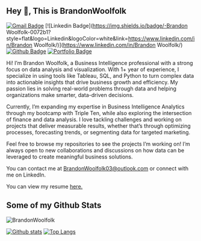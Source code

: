 ## Hey 👋, This is BrandonWoolfolk
[![Gmail Badge](https://img.shields.io/badge/-BrandonWoolfolk03@outlook.com-c14438?style=flat&logo=Gmail&logoColor=white&link=mailto:BrandonWoolfolk03@outlook.com)](mailto:BrandonWoolfolk03@outlook.com) 
[![Linkedin Badge](https://img.shields.io/badge/-Brandon Woolfolk-0072b1?style=flat&logo=Linkedin&logoColor=white&link=https://www.linkedin.com/in/Brandon Woolfolk/)](https://www.linkedin.com/in/Brandon Woolfolk/) [![Github Badge](https://img.shields.io/badge/-BrandonWoolfolk-grey?style=flat&logo=github&logoColor=white&link=https://github.com/BrandonWoolfolk/)](https://www.github.com/BrandonWoolfolk/) [![Portfolio Badge](https://img.shields.io/badge/portfolio-web-blue?style=flat&link=https://github.com/BrandonWoolfolk//)](https://github.com/BrandonWoolfolk//) <p align='left'>Hi! I’m Brandon Woolfolk, a Business Intelligence professional with a strong focus on data analysis and visualization. With 1+ year of experience, I specialize in using tools like Tableau, SQL, and Python to turn complex data into actionable insights that drive business growth and efficiency. My passion lies in solving real-world problems through data and helping organizations make smarter, data-driven decisions.

Currently, I’m expanding my expertise in Business Intelligence Analytics through my bootcamp with Triple Ten, while also exploring the intersection of finance and data analysis. I love tackling challenges and working on projects that deliver measurable results, whether that’s through optimizing processes, forecasting trends, or segmenting data for targeted marketing.

Feel free to browse my repositories to see the projects I’m working on! I’m always open to new collaborations and discussions on how data can be leveraged to create meaningful business solutions.

You can contact me at BrandonWoolfolk03@outlook.com or connect with me on LinkedIn.</p><p align='left'> You can view my resume <a href='https://1drv.ms/w/c/de1d2538f4f4a39f/ESOY906Qj2NDrzwZ3iqd1kwB3VpfT7leCJ4Fx3PTOxinWA?e=PeuY27 ' target=_blank><u>here</u>.</a></p>
## Some of my Github Stats
<p align=left> <img src=https://komarev.com/ghpvc/?username=BrandonWoolfolk alt=BrandonWoolfolk /> </p>

[![Github stats](https://github-readme-stats.vercel.app/api?username=BrandonWoolfolk&show_icons=true&include_all_commits=true)](https://github.com/BrandonWoolfolk/github-readme-stats)
[![Top Langs](https://github-readme-stats.vercel.app/api/top-langs/?username=BrandonWoolfolk&layout=compact)](https://github.com/BrandonWoolfolk/github-readme-stats)
